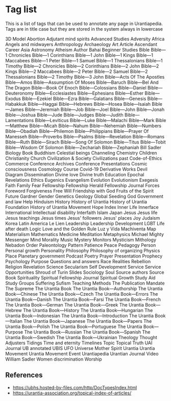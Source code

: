 # Tag list

This is a list of tags that can be used to annotate any page in Urantiapedia. Tags are in title case but they are stored in the system always in lowercase

3D Model
Abortion
Adjutant mind spirits
Advanced Studies
Adversity
Africa
Angels and midwayers
Anthropology
Archaeology
Art
Article
Ascendant Career
Asia
Astronomy
Atheism
Author
Bahai
Beginner Studies
Bible
Bible—1 Chronicles
Bible—1 Corinthians
Bible—1 John
Bible—1 Kings
Bible—1 Maccabees
Bible—1 Peter
Bible—1 Samuel
Bible—1 Thessalonians
Bible—1 Timothy
Bible—2 Chronicles
Bible—2 Corinthians
Bible—2 John
Bible—2 Kings
Bible—2 Maccabees
Bible—2 Peter
Bible—2 Samuel
Bible—2 Thessalonians
Bible—2 Timothy
Bible—3 John
Bible—Acts Of The Apostles
Bible—Amos
Bible—Assumption Of Moses
Bible—Baruch
Bible—Bel And The Dragon
Bible—Book Of Enoch
Bible—Colossians
Bible—Daniel
Bible—Deuteronomy
Bible—Ecclesiastes
Bible—Ephesians
Bible—Esther
Bible—Exodus
Bible—Ezekiel
Bible—Ezra
Bible—Galatians
Bible—Genesis
Bible—Habakkuk
Bible—Haggai
Bible—Hebrews
Bible—Hosea
Bible—Isaiah
Bible—James
Bible—Jeremiah
Bible—Job
Bible—Joel
Bible—John
Bible—Jonah
Bible—Joshua
Bible—Jude
Bible—Judges
Bible—Judith
Bible—Lamentations
Bible—Leviticus
Bible—Luke
Bible—Malachi
Bible—Mark
Bible—Matthew
Bible—Micah
Bible—Nahum
Bible—Nehemiah
Bible—Numbers
Bible—Obadiah
Bible—Philemon
Bible—Philippians
Bible—Prayer Of Manesseh
Bible—Proverbs
Bible—Psalms
Bible—Revelation
Bible—Romans
Bible—Ruth
Bible—Sirach
Bible—Song Of Solomon
Bible—Titus
Bible—Tobit
Bible—Wisdom Of Solomon
Bible—Zechariah
Bible—Zephaniah
Bill Sadler
Biology
Book
Buddhism
Celestial beings
Channeling
Chemistry
Children
Christianity
Church
Civilization & Society
Civilizations past
Code-of-Ethics
Commerce
Conference Archives
Conference Presentations
Cosmic consciousness
Cosmology
Course
Covid-19
Derivative Works
Devil
Diagram
Dissemination
Divine love
Divine truth
Education
Epochal Revelations
Ethics
Eugenics
Evangelism
Evolution
Evolutionism
Exegesis
Faith
Family
Fear
Fellowship
Fellowship Herald
Fellowship Journal
Forces
Foreword
Forgiveness
Free Will
Friendship with God
Fruits of the Spirit
Future
Gardner
Gender
Genetics
Geology
Global Seeding
God
Government and law
Help
Hinduism
History
History of Urantia
History of Urantia Foundation
History of Urantia Movement
Hope
Index
Inner Life
Innerface International
Intellectual disability
Interfaith
Islam
Japan
Jesus
Jesus life
Jesus teachings
Jesus times
Jesus' followers
Jesus' places
Joy
Judaism
Korea
Latin America
Le Lien
Leadership
Leadership Development
LGBT
Life after death
Logic
Love and the Golden Rule
Luz y Vida
Machiventa
Map
Materialism
Mathematics
Medicine
Meditation
Metaphysics
Michael
Mighty Messenger
Mind
Morality
Music
Mystery Monitors
Mysticism
Mithology
Nebadon
Order
Paleontology
Pattern
Patience
Peace
Pedagogy
Person
Personal growth
Personality
Philosophy
Philosophy of organizing
Physics
Place
Planetary government
Podcast
Poetry
Prayer
Presentation
Prophecy
Psychology
Purpose
Questions and answers
Race
Realities
Rebellion
Religion
Revelation
Science
Secularism
Self Development
Service
Service Opportunities
Shroud of Turin
Slides
Sociology
Soul
Source authors
Source Book
Spirituality
Spiritual Fellowship Journal
Spiritual Growth
Study Aid
Study Groups
Suffering
Sufism
Teaching Methods
The Publication Mandate
The Supreme
The Urantia Book
The Urantia Book—Authorship
The Urantia Book—Chinese
The Urantia Book—Czech
The Urantia Book—Errors
The Urantia Book—Danish
The Urantia Book—Farsi
The Urantia Book—French
The Urantia Book—German
The Urantia Book—Greek
The Urantia Book—Hebrew
The Urantia Book—History
The Urantia Book—Hungarian
The Urantia Book—Indonesian
The Urantia Book—Introduction
The Urantia Book—Italian
The Urantia Book—Japanese
The Urantia Book—Papers
The Urantia Book—Polish
The Urantia Book—Portuguese
The Urantia Book—Purpose
The Urantia Book—Russian
The Urantia Book—Spanish
The Urantia Book—Swedish
The Urantia Book—Ukrainian
Theology
Thought Adjusters
Tidings
Time and eternity
Timelines
Topic
Topical
Truth
UAI Journal
UB annotated
UBIS
UFO
Universe Mother Spirit
Urantia
Urantia Movement
Urantia Movement Event
Urantiapedia
Urantian Journal
Video
William Sadler
Women discrimination
Worship

## References

- https://ubhs.hosted-by-files.com/http/DocTypesIndex.html
- https://urantia-association.org/topical-index-of-articles/